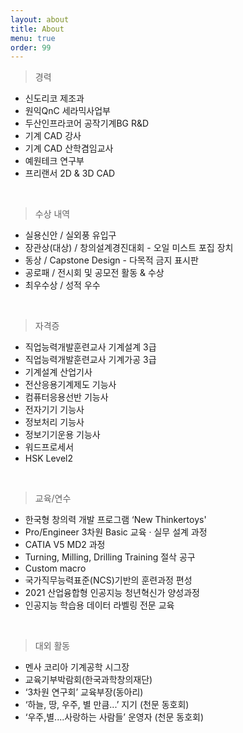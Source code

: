 ```yaml
---
layout: about
title: About
menu: true
order: 99
---
```


> 경력

- 신도리코 제조과
- 원익QnC 세라믹사업부
- 두산인프라코어 공작기계BG R&D
- 기계 CAD 강사
- 기계 CAD 산학겸임교사
- 예원테크 연구부
- 프리랜서 2D & 3D CAD

<br>

> 수상 내역

- 실용신안     / 실외풍 유입구
- 장관상(대상) / 창의설계경진대회 - 오일 미스트 포집 장치
- 동상         / Capstone Design - 다목적 금지 표시판
- 공로패       / 전시회 및 공모전 활동 & 수상
- 최우수상     / 성적 우수

<br>

> 자격증

- 직업능력개발훈련교사 기계설계 3급
- 직업능력개발훈련교사 기계가공 3급
- 기계설계 산업기사
- 전산응용기계제도 기능사
- 컴퓨터응용선반 기능사
- 전자기기 기능사
- 정보처리 기능사
- 정보기기운용 기능사
- 워드프로세서
- HSK Level2

<br>

> 교육/연수

- 한국형 창의력 개발 프로그램 ‘New Thinkertoys'
- Pro/Engineer 3차원 Basic 교육 · 실무 설계 과정
- CATIA V5 MD2 과정
- Turning, Milling, Drilling Training 절삭 공구
- Custom macro
- 국가직무능력표준(NCS)기반의 훈련과정 편성
- 2021 산업융합형 인공지능 청년혁신가 양성과정
- 인공지능 학습용 데이터 라벨링 전문 교육

<br>

> 대외 활동

- 멘사 코리아 기계공학 시그장
- 교육기부박람회(한국과학창의재단)
- ‘3차원 연구회’ 교육부장(동아리)
- ‘하늘, 땅, 우주, 별 만큼...’ 지기 (천문 동호회)
- ‘우주,별....사랑하는 사람들’ 운영자 (천문 동호회)
